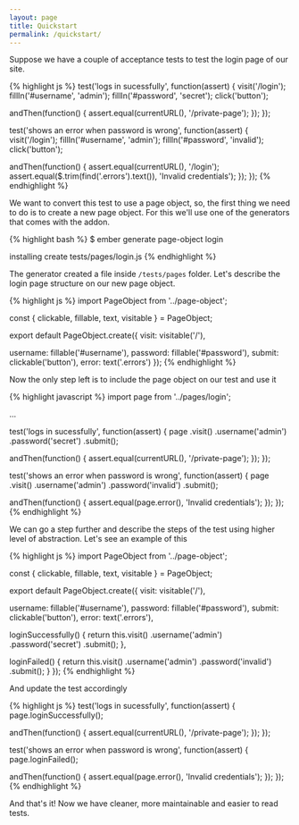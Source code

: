 ```yaml
---
layout: page
title: Quickstart
permalink: /quickstart/
---
```


Suppose we have a couple of acceptance tests to test the login page of our site.

{% highlight js %}
test('logs in sucessfully', function(assert) {
  visit('/login');
  fillIn('#username', 'admin');
  fillIn('#password', 'secret');
  click('button');

  andThen(function() {
    assert.equal(currentURL(), '/private-page');
  });
});

test('shows an error when password is wrong', function(assert) {
  visit('/login');
  fillIn('#username', 'admin');
  fillIn('#password', 'invalid');
  click('button');

  andThen(function() {
    assert.equal(currentURL(), '/login');
    assert.equal($.trim(find('.errors').text()), 'Invalid credentials');
  });
});
{% endhighlight %}

We want to convert this test to use a page object, so, the first thing we need to do is to create a new page object. For this we'll use one of the generators that comes with the addon.

{% highlight bash %}
$ ember generate page-object login

installing
  create tests/pages/login.js
{% endhighlight %}

The generator created a file inside `/tests/pages` folder. Let's describe the login page structure on our new page object.

{% highlight js %}
import PageObject from '../page-object';

const { clickable, fillable, text, visitable } = PageObject;

export default PageObject.create({
  visit: visitable('/'),

  username: fillable('#username'),
  password: fillable('#password'),
  submit: clickable('button'),
  error: text('.errors')
});
{% endhighlight %}

Now the only step left is to include the page object on our test and use it

{% highlight javascript %}
import page from '../pages/login';

...

test('logs in sucessfully', function(assert) {
  page
    .visit()
    .username('admin')
    .password('secret')
    .submit();

  andThen(function() {
    assert.equal(currentURL(), '/private-page');
  });
});

test('shows an error when password is wrong', function(assert) {
  page
    .visit()
    .username('admin')
    .password('invalid')
    .submit();

  andThen(function() {
    assert.equal(page.error(), 'Invalid credentials');
  });
});
{% endhighlight %}

We can go a step further and describe the steps of the test using higher level of abstraction. Let's see an example of this

{% highlight js %}
import PageObject from '../page-object';

const { clickable, fillable, text, visitable } = PageObject;

export default PageObject.create({
  visit: visitable('/'),

  username: fillable('#username'),
  password: fillable('#password'),
  submit: clickable('button'),
  error: text('.errors'),

  loginSuccessfully() {
    return this.visit()
      .username('admin')
      .password('secret')
      .submit();
  },

  loginFailed() {
    return this.visit()
      .username('admin')
      .password('invalid')
      .submit();
  }
});
{% endhighlight %}

And update the test accordingly

{% highlight js %}
test('logs in sucessfully', function(assert) {
  page.loginSuccessfully();

  andThen(function() {
    assert.equal(currentURL(), '/private-page');
  });
});

test('shows an error when password is wrong', function(assert) {
  page.loginFailed();

  andThen(function() {
    assert.equal(page.error(), 'Invalid credentials');
  });
});
{% endhighlight %}

And that's it! Now we have cleaner, more maintainable and easier to read tests.
